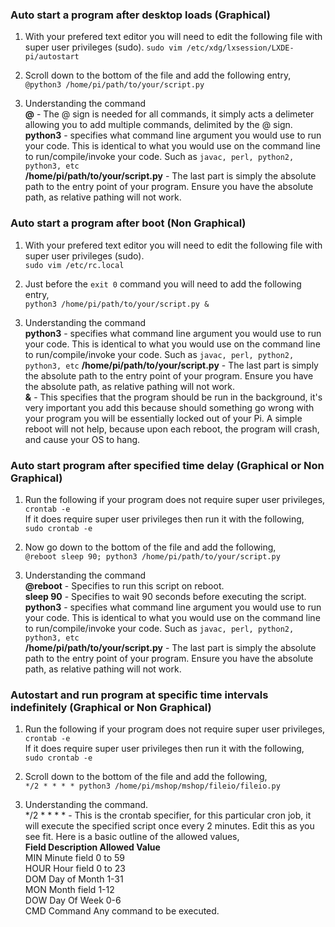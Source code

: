 ### Auto start a program after desktop loads (Graphical)  
1) With your prefered text editor you will need to edit the following file with super user privileges (sudo).
`sudo vim /etc/xdg/lxsession/LXDE-pi/autostart`  
  
2) Scroll down to the bottom of the file and add the following entry,  
`@python3 /home/pi/path/to/your/script.py`  
  
3) Understanding the command  
**@** - The @ sign is needed for all commands, it simply acts a delimeter allowing you to add multiple commands, delimited by the @ sign.   
**python3** - specifies what command line argument you would use to run your code. This is identical to what you would use on the command line to run/compile/invoke your code. 
Such as `javac, perl, python2, python3, etc`  
**/home/pi/path/to/your/script.py** - The last part is simply the absolute path to the entry point of your program. Ensure you have the absolute path, as relative pathing will not work.  

### Auto start a program after boot (Non Graphical)
1) With your prefered text editor you will need to edit the following file with super user privileges (sudo).  
`sudo vim /etc/rc.local`  
  
2) Just before the `exit 0` command you will need to add the following entry,  
`python3 /home/pi/path/to/your/script.py &`  
  
3) Understanding the command  
**python3** - specifies what command line argument you would use to run your code. This is identical to what you would use on the command line to run/compile/invoke your code. 
Such as `javac, perl, python2, python3, etc` 
**/home/pi/path/to/your/script.py** - The last part is simply the absolute path to the entry point of your program. Ensure you have the absolute path, as relative pathing will not work.  
**&** - This specifies that the program should be run in the background, it's very important you add this because should something go wrong with your program you will be essentially locked out of your Pi. A simple reboot will not help, because upon each reboot, the program will crash, and cause your OS to hang.  
  
### Auto start program after specified time delay (Graphical or Non Graphical)
1) Run the following if your program does not require super user privileges,  
`crontab -e`  
If it does require super user privileges then run it with the following,  
`sudo crontab -e`  
  
2) Now go down to the bottom of the file and add the following,  
`@reboot sleep 90; python3 /home/pi/path/to/your/script.py`  
  
3) Understanding the command  
**@reboot** - Specifies to run this script on reboot.  
**sleep 90** - Specifies to wait 90 seconds before executing the script.  
**python3** - specifies what command line argument you would use to run your code. This is identical to what you would use on the command line to run/compile/invoke your code. 
Such as `javac, perl, python2, python3, etc`  
**/home/pi/path/to/your/script.py** - The last part is simply the absolute path to the entry point of your program. Ensure you have the absolute path, as relative pathing will not work.  

### Autostart and run program at specific time intervals indefinitely (Graphical or Non Graphical)  
1) Run the following if your program does not require super user privileges,  
`crontab -e`  
If it does require super user privileges then run it with the following,  
`sudo crontab -e`  
2) Scroll down to the bottom of the file and add the following,  
`*/2 * * * * python3 /home/pi/mshop/mshop/fileio/fileio.py`  
  
3) Understanding the command.  
*/2 * * * * - 
This is the crontab specifier, for this particular cron job, it will execute the specified script once every 2 minutes. Edit this as you see fit. Here is a basic outline of the allowed values,  
**Field    Description   Allowed Value**   
MIN      Minute field    0 to 59  
HOUR     Hour field      0 to 23  
DOM      Day of Month    1-31  
MON      Month field     1-12  
DOW      Day Of Week     0-6  
CMD      Command         Any command to be executed.  

  
